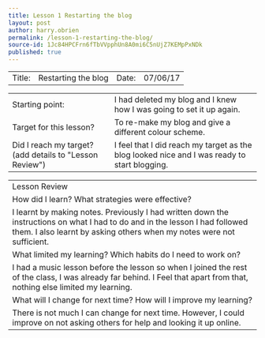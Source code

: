 ```yaml
---
title: Lesson 1 Restarting the blog
layout: post
author: harry.obrien
permalink: /lesson-1-restarting-the-blog/
source-id: 1Jc84HPCFrn6fTbVVpphUn8A0mi6C5nUjZ7KEMpPxNDk
published: true
---
```

<table>
  <tr>
    <td>Title:  </td>
    <td>Restarting the blog</td>
    <td> Date:  </td>
    <td>07/06/17</td>
  </tr>
</table>


<table>
  <tr>
    <td>Starting point:</td>
    <td>I had deleted my blog and I knew how I was going to set it up again.</td>
  </tr>
  <tr>
    <td>Target for this lesson?</td>
    <td>To re-make my blog and give a different colour scheme.</td>
  </tr>
  <tr>
    <td>Did I reach my target? 
(add details to "Lesson Review")</td>
    <td>I feel that I did reach my target as the blog looked nice and I was ready to start blogging.</td>
  </tr>
</table>


<table>
  <tr>
    <td>Lesson Review</td>
  </tr>
  <tr>
    <td>How did I learn? What strategies were effective? </td>
  </tr>
  <tr>
    <td>I learnt by making notes. Previously I had written down the instructions on what I had to do and in the lesson I had followed them. I also learnt by asking others when my notes were not sufficient. </td>
  </tr>
  <tr>
    <td>What limited my learning? Which habits do I need to work on? </td>
  </tr>
  <tr>
    <td>I had a music lesson before the lesson so when I joined the rest of the class, I was already far behind. I Feel that apart from that, nothing else limited my learning.</td>
  </tr>
  <tr>
    <td>What will I change for next time? How will I improve my learning?</td>
  </tr>
  <tr>
    <td>There is not much I can change for next time. However, I could improve on not asking others for help and looking it up online.</td>
  </tr>
</table>


